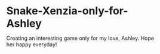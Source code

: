 # Snake-Xenzia-only-for-Ashley
Creating an interesting game only for my love, Ashley. Hope her happy everyday!


<!DOCTYPE html>
<html lang="zh-CN">
<head>
    <meta charset="UTF-8">
    <meta name="viewport" content="width=device-width, initial-scale=1.0, user-scalable=no">
    <title>🐍 贪食蛇大冒险</title>
    <style>
        * {
            margin: 0;
            padding: 0;
            box-sizing: border-box;
            -webkit-tap-highlight-color: transparent;
            user-select: none;
        }
        
        body {
            font-family: 'Arial', sans-serif;
            background: linear-gradient(135deg, #667eea 0%, #764ba2 100%);
            color: white;
            overflow: hidden;
            height: 100vh;
            display: flex;
            justify-content: center;
            align-items: center;
        }
        
        #gameContainer {
            position: relative;
            width: 100vw;
            height: 100vh;
            max-width: 400px;
            max-height: 700px;
            background: linear-gradient(45deg, #1a1a2e, #16213e, #0f3460);
            border-radius: 20px;
            overflow: hidden;
            box-shadow: 0 20px 40px rgba(0,0,0,0.6);
        }
        
        #gameCanvas {
            width: 100%;
            height: 100%;
            display: block;
            touch-action: none;
            position: absolute;
            top: 0;
            left: 0;
        }
        
        /* 游戏UI */
        #gameUI {
            position: absolute;
            top: 0;
            left: 0;
            right: 0;
            height: 60px;
            background: linear-gradient(180deg, rgba(0,0,0,0.8) 0%, transparent 100%);
            display: none;
            justify-content: space-around;
            align-items: center;
            padding: 10px 20px;
            z-index: 100;
            color: white;
            font-size: 14px;
            font-weight: bold;
        }
        
        #gameUI.active { 
            display: flex; 
        }
        
        .ui-item {
            text-align: center;
        }
        
        .ui-label {
            font-size: 10px;
            opacity: 0.7;
        }
        
        .ui-value {
            font-size: 16px;
            margin-top: 2px;
        }
        
        #score .ui-value { color: #FFD700; }
        #level .ui-value { color: #00BFFF; }
        #lives .ui-value { color: #FF6B6B; }
        
        /* 控制按钮 */
        #controls {
            position: absolute;
            bottom: 20px;
            left: 50%;
            transform: translateX(-50%);
            display: none;
            grid-template-columns: repeat(3, 60px);
            grid-template-rows: repeat(3, 60px);
            gap: 5px;
            z-index: 100;
        }
        
        #controls.active { 
            display: grid; 
        }
        
        .control-btn {
            background: rgba(255,255,255,0.2);
            border: 2px solid rgba(255,255,255,0.3);
            border-radius: 15px;
            color: white;
            font-size: 20px;
            display: flex;
            justify-content: center;
            align-items: center;
            cursor: pointer;
            transition: all 0.2s;
            backdrop-filter: blur(10px);
        }
        
        .control-btn:active {
            transform: scale(0.9);
            background: rgba(255,255,255,0.4);
        }
        
        #upBtn { grid-column: 2; grid-row: 1; }
        #leftBtn { grid-column: 1; grid-row: 2; }
        #pauseBtn { grid-column: 2; grid-row: 2; background: rgba(255,107,107,0.6); }
        #rightBtn { grid-column: 3; grid-row: 2; }
        #downBtn { grid-column: 2; grid-row: 3; }
        
        /* 屏幕 */
        .screen {
            position: absolute;
            top: 0;
            left: 0;
            right: 0;
            bottom: 0;
            background: rgba(0,0,0,0.95);
            display: none;
            flex-direction: column;
            justify-content: center;
            align-items: center;
            z-index: 200;
            padding: 20px;
            text-align: center;
        }
        
        .screen.active { 
            display: flex; 
        }
        
        .screen h1 {
            font-size: 2.5rem;
            font-weight: bold;
            margin-bottom: 30px;
            background: linear-gradient(45deg, #FFD700, #FFA500, #FF6B6B);
            -webkit-background-clip: text;
            background-clip: text;
            -webkit-text-fill-color: transparent;
        }
        
        .btn {
            background: linear-gradient(145deg, #4CAF50, #45a049);
            color: white;
            border: none;
            padding: 15px 30px;
            font-size: 16px;
            font-weight: bold;
            border-radius: 25px;
            cursor: pointer;
            margin: 10px;
            transition: all 0.3s;
            box-shadow: 0 5px 15px rgba(76,175,80,0.4);
            min-width: 150px;
        }
        
        .btn:hover {
            transform: translateY(-2px);
            box-shadow: 0 8px 25px rgba(76,175,80,0.6);
        }
        
        .btn.primary {
            background: linear-gradient(145deg, #FFD700, #FFA500);
            color: #1a1a1a;
            box-shadow: 0 5px 15px rgba(255,215,0,0.4);
        }
        
        .btn.secondary {
            background: linear-gradient(145deg, #6C7CE7, #5A6ACF);
            box-shadow: 0 5px 15px rgba(108,124,231,0.4);
        }
        
        .btn.danger {
            background: linear-gradient(145deg, #FF6B6B, #E55555);
            box-shadow: 0 5px 15px rgba(255,107,107,0.4);
        }
        
        .btn.practice {
            background: linear-gradient(145deg, #9C27B0, #7B1FA2);
            box-shadow: 0 5px 15px rgba(156,39,176,0.4);
        }
        
        /* 关卡选择 */
        #levelSelect {
            display: grid;
            grid-template-columns: repeat(3, 1fr);
            gap: 15px;
            max-width: 300px;
            margin: 20px 0;
        }
        
        .level-btn {
            aspect-ratio: 1;
            background: rgba(255,255,255,0.1);
            border: 2px solid rgba(255,255,255,0.2);
            border-radius: 15px;
            color: white;
            font-size: 14px;
            font-weight: bold;
            display: flex;
            flex-direction: column;
            justify-content: center;
            align-items: center;
            cursor: pointer;
            transition: all 0.3s;
        }
        
        .level-btn:hover {
            border-color: #FFD700;
            transform: scale(1.05);
        }
        
        .level-btn.selected {
            border-color: #FFD700;
            background: rgba(255,215,0,0.2);
        }
        
        .level-btn.locked {
            opacity: 0.3;
            cursor: not-allowed;
        }
        
        /* 滚动内容 */
        .scrollable-content {
            max-height: 60vh;
            overflow-y: auto;
            padding: 20px;
            margin: 10px 0;
            border-radius: 10px;
            background: rgba(255,255,255,0.1);
            text-align: left;
            line-height: 1.6;
            width: 100%;
            box-sizing: border-box;
            -webkit-overflow-scrolling: touch;
        }
        
        .scrollable-content::-webkit-scrollbar {
            width: 8px;
        }
        
        .scrollable-content::-webkit-scrollbar-track {
            background: rgba(255,255,255,0.1);
            border-radius: 4px;
        }
        
        .scrollable-content::-webkit-scrollbar-thumb {
            background: rgba(255,255,255,0.5);
            border-radius: 4px;
        }
        
        .scrollable-content h3 {
            color: #FFD700;
            margin: 15px 0 10px 0;
        }
        
        .scrollable-content p {
            margin-bottom: 10px;
            font-size: 14px;
        }
        
        /* 关卡信息 */
        #levelInfo {
            text-align: center;
            margin: 20px 0;
            padding: 15px;
            background: rgba(255,255,255,0.1);
            border-radius: 10px;
            min-height: 120px;
            display: flex;
            flex-direction: column;
            justify-content: center;
        }
        
        #levelInfo h3 {
            color: #FFD700;
            margin-bottom: 10px;
        }
        
        /* 响应式 */
        @media (max-width: 480px) {
            #gameContainer {
                border-radius: 0;
                max-width: 100vw;
                max-height: 100vh;
            }
            
            .screen h1 {
                font-size: 2rem;
            }
            
            .scrollable-content {
                max-height: 50vh;
                font-size: 13px;
            }
        }
    </style>
</head>
<body>
    <div id="gameContainer">
        <!-- 游戏UI -->
        <div id="gameUI">
            <div id="score" class="ui-item">
                <div class="ui-label">分数</div>
                <div class="ui-value">0</div>
            </div>
            <div id="level" class="ui-item">
                <div class="ui-label">关卡</div>
                <div class="ui-value">1</div>
            </div>
            <div id="lives" class="ui-item">
                <div class="ui-label">生命</div>
                <div class="ui-value">500</div>
            </div>
        </div>
        
        <!-- 游戏画布 -->
        <canvas id="gameCanvas"></canvas>
        
        <!-- 控制按钮 -->
        <div id="controls">
            <button class="control-btn" id="upBtn">↑</button>
            <button class="control-btn" id="leftBtn">←</button>
            <button class="control-btn" id="pauseBtn">⏸</button>
            <button class="control-btn" id="rightBtn">→</button>
            <button class="control-btn" id="downBtn">↓</button>
        </div>
        
        <!-- 开始屏幕 -->
        <div id="startScreen" class="screen active">
            <h1>🐍 贪食蛇大冒险</h1>
            <p style="margin-bottom: 30px;">准备好挑战史上最刺激的贪食蛇游戏了吗？</p>
            <button class="btn practice" id="practiceBtn">🏋️ 练习场</button>
            <button class="btn primary" id="adventureBtn">🚀 开始冒险</button>
            <button class="btn secondary" id="instructionsBtn">📖 游戏说明</button>
        </div>
        
        <!-- 关卡选择屏幕 -->
        <div id="levelSelectScreen" class="screen">
            <h1>选择关卡</h1>
            <div id="levelSelect"></div>
            <div id="levelInfo">
                <h3>请选择一个关卡</h3>
                <p>点击上方关卡按钮查看详情</p>
            </div>
            <button class="btn primary" id="startLevelBtn" style="display: none;">开始游戏</button>
            <button class="btn secondary" id="backToMenuBtn">返回</button>
        </div>
        
        <!-- 游戏说明屏幕 -->
        <div id="instructionsScreen" class="screen">
            <h1>游戏说明</h1>
            <div class="scrollable-content">
                <h3>🎮 控制方式</h3>
                <p>• 滑动屏幕控制蛇的移动方向</p>
                <p>• 使用屏幕底部的方向键</p>
                <p>• 键盘玩家可使用 WASD 或方向键</p>
                
                <h3>🍎 普通食物</h3>
                <p>• 🍎 普通苹果 (+10分)</p>
                <p>• 🍇 葡萄 (+20分，临时加速)</p>
                <p>• 🍓 草莓 (+30分，临时减速)</p>
                
                <h3>💎 特殊道具</h3>
                <p>• 💎 钻石 (+50分)</p>
                <p>• ⚡ 闪电 (10秒穿墙能力)</p>
                <p>• 🛡️ 盾牌 (5秒无敌状态)</p>
                <p>• 🌟 星星 (15秒双倍得分)</p>
                <p>• ❄️ 冰块 (8秒时间缓慢)</p>
                
                <h3>💀 危险道具</h3>
                <p>• 💀 骷髅 (扣分并减少生命)</p>
                <p>• 🕳️ 黑洞 (传送到随机位置)</p>
                
                <h3>🏋️ 练习场</h3>
                <p>• 无限生命，轻松练习</p>
                <p>• 所有道具都会出现</p>
                <p>• 熟悉游戏机制的最佳选择</p>
                
                <h3>🏆 游戏目标</h3>
                <p>• 每个关卡都有目标分数</p>
                <p>• 达到目标分数即可通关</p>
                <p>• 避免撞墙和撞到自己</p>
                <p>• 合理利用道具获得优势</p>
                <p>• 挑战更高分数解锁成就</p>
                
                <h3>💡 游戏技巧</h3>
                <p>• 先在练习场熟悉操作</p>
                <p>• 规划路线避免困住自己</p>
                <p>• 优先收集高分道具</p>
                <p>• 善用道具效果时间</p>
                <p>• 保持冷静，稳中求胜</p>
            </div>
            <button class="btn" id="backFromInstructionsBtn">返回主菜单</button>
        </div>
        
        <!-- 暂停屏幕 -->
        <div id="pauseScreen" class="screen">
            <h1>游戏暂停</h1>
            <button class="btn primary" id="resumeBtn">继续游戏</button>
            <button class="btn secondary" id="restartBtn">重新开始</button>
            <button class="btn danger" id="quitBtn">退出到菜单</button>
        </div>
        
        <!-- 游戏结束屏幕 -->
        <div id="gameOverScreen" class="screen">
            <h1>游戏结束</h1>
            <div style="margin: 20px 0;">
                <p>最终分数: <span id="finalScore" style="color: #FFD700; font-weight: bold;">0</span></p>
                <p>存活时间: <span id="survivalTime" style="color: #87CEEB; font-weight: bold;">0</span>秒</p>
            </div>
            <button class="btn primary" id="restartGameBtn">重新挑战</button>
            <button class="btn secondary" id="selectLevelBtn">选择关卡</button>
            <button class="btn danger" id="returnMenuBtn">返回主菜单</button>
        </div>
        
        <!-- 关卡完成屏幕 -->
        <div id="levelCompleteScreen" class="screen">
            <h1>🎉 关卡完成!</h1>
            <div style="margin: 20px 0;">
                <p>获得分数: <span id="levelScore" style="color: #FFD700; font-weight: bold;">0</span></p>
            </div>
            <button class="btn primary" id="nextLevelBtn">下一关</button>
            <button class="btn secondary" id="chooseLevelBtn">选择关卡</button>
        </div>
    </div>

    <script>
        console.log('脚本开始加载...');

        // 全局变量
        let canvas, ctx;
        let gameState = 'menu';
        let selectedLevelId = null;
        let game = null;
        let gameLoop = null;
        
        // 关卡定义
        const levels = [
            {
                id: 0,
                name: "练习场",
                description: "无限生命，熟悉所有道具",
                targetScore: 0,
                speed: 150,
                walls: [],
                unlocked: true,
                isPractice: true
            },
            {
                id: 1,
                name: "新手村",
                description: "简单的开始，熟悉游戏操作",
                targetScore: 300,
                speed: 180,
                walls: [],
                unlocked: true
            },
            {
                id: 2,
                name: "森林迷宫",
                description: "小心墙壁障碍物",
                targetScore: 500,
                speed: 160,
                walls: [
                    {x: 5, y: 5, width: 2, height: 1},
                    {x: 10, y: 8, width: 1, height: 3}
                ],
                unlocked: false
            },
            {
                id: 3,
                name: "速度狂飙",
                description: "游戏速度逐渐加快",
                targetScore: 800,
                speed: 140,
                walls: [],
                unlocked: false
            }
        ];
        
        // 道具定义
        const powerups = {
            apple: { symbol: '🍎', points: 10, effect: null, rarity: 0.5 },
            grape: { symbol: '🍇', points: 20, effect: 'speed', rarity: 0.15 },
            strawberry: { symbol: '🍓', points: 30, effect: 'slow', rarity: 0.1 },
            diamond: { symbol: '💎', points: 50, effect: null, rarity: 0.08 },
            lightning: { symbol: '⚡', points: 0, effect: 'wallpass', rarity: 0.05 },
            shield: { symbol: '🛡️', points: 0, effect: 'invincible', rarity: 0.05 },
            star: { symbol: '🌟', points: 0, effect: 'doublescore', rarity: 0.04 },
            skull: { symbol: '💀', points: -50, effect: 'damage', rarity: 0.03 }
        };
        
        // 游戏类
        class SnakeGame {
            constructor() {
                console.log('创建游戏实例...');
                this.gridSize = 20;
                this.reset();
            }
            
            reset() {
                console.log('重置游戏状态...');
                this.cols = Math.floor(canvas.width / this.gridSize);
                this.rows = Math.floor(canvas.height / this.gridSize);
                
                const startCol = Math.floor(this.cols / 2);
                const startRow = Math.floor(this.rows / 2);
                
                this.snake = [{x: startCol, y: startRow}];
                this.direction = {x: 1, y: 0};
                this.nextDirection = {x: 1, y: 0};
                this.food = null;
                this.score = 0;
                this.lives = selectedLevelId === 0 ? 999 : 500;
                this.speed = levels.find(l => l.id === selectedLevelId)?.speed || 150;
                this.activePowerups = new Map();
                this.gameStartTime = Date.now();
                
                this.generateFood();
                this.updateUI();
                
                console.log('游戏状态重置完成');
            }
            
            generateFood() {
                let attempts = 0;
                do {
                    this.food = {
                        x: Math.floor(Math.random() * this.cols),
                        y: Math.floor(Math.random() * this.rows),
                        type: this.getRandomFoodType()
                    };
                    attempts++;
                } while (this.isPositionOccupied(this.food.x, this.food.y) && attempts < 100);
            }
            
            getRandomFoodType() {
                const rand = Math.random();
                let cumulative = 0;
                
                for (const [type, data] of Object.entries(powerups)) {
                    cumulative += data.rarity;
                    if (rand <= cumulative) {
                        return type;
                    }
                }
                return 'apple';
            }
            
            isPositionOccupied(x, y) {
                for (const segment of this.snake) {
                    if (segment.x === x && segment.y === y) return true;
                }
                
                const currentLevel = levels.find(l => l.id === selectedLevelId);
                if (currentLevel && currentLevel.walls) {
                    for (const wall of currentLevel.walls) {
                        if (x >= wall.x && x < wall.x + wall.width &&
                            y >= wall.y && y < wall.y + wall.height) {
                            return true;
                        }
                    }
                }
                
                return false;
            }
            
            move() {
                this.direction = {...this.nextDirection};
                const head = {...this.snake[0]};
                head.x += this.direction.x;
                head.y += this.direction.y;
                
                if (!this.activePowerups.has('wallpass')) {
                    if (head.x < 0 || head.x >= this.cols || head.y < 0 || head.y >= this.rows) {
                        this.handleCollision();
                        return;
                    }
                } else {
                    head.x = (head.x + this.cols) % this.cols;
                    head.y = (head.y + this.rows) % this.rows;
                }
                
                if (this.checkCollision(head)) {
                    this.handleCollision();
                    return;
                }
                
                this.snake.unshift(head);
                
                if (this.food && head.x === this.food.x && head.y === this.food.y) {
                    this.eatFood();
                } else {
                    this.snake.pop();
                }
            }
            
            checkCollision(head) {
                if (!this.activePowerups.has('invincible')) {
                    for (let i = 1; i < this.snake.length; i++) {
                        if (this.snake[i].x === head.x && this.snake[i].y === head.y) {
                            return true;
                        }
                    }
                }
                
                if (!this.activePowerups.has('wallpass')) {
                    const currentLevel = levels.find(l => l.id === selectedLevelId);
                    if (currentLevel && currentLevel.walls) {
                        for (const wall of currentLevel.walls) {
                            if (head.x >= wall.x && head.x < wall.x + wall.width &&
                                head.y >= wall.y && head.y < wall.y + wall.height) {
                                return true;
                            }
                        }
                    }
                }
                
                return false;
            }
            
            handleCollision() {
                if (this.activePowerups.has('invincible')) return;
                
                if (selectedLevelId !== 0) {
                    this.lives--;
                }
                
                if (this.lives <= 0 && selectedLevelId !== 0) {
                    this.gameOver();
                } else {
                    const startCol = Math.floor(this.cols / 2);
                    const startRow = Math.floor(this.rows / 2);
                    this.snake = [{x: startCol, y: startRow}];
                    this.direction = {x: 1, y: 0};
                    this.nextDirection = {x: 1, y: 0};
                    this.activePowerups.clear();
                }
                
                this.updateUI();
            }
            
            eatFood() {
                if (!this.food) return;
                
                const foodData = powerups[this.food.type];
                const multiplier = this.activePowerups.has('doublescore') ? 2 : 1;
                this.score += Math.max(0, foodData.points * multiplier);
                
                this.handlePowerupEffect(this.food.type);
                this.generateFood();
                this.updateUI();
                
                if (selectedLevelId !== 0) {
                    const currentLevel = levels.find(l => l.id === selectedLevelId);
                    if (this.score >= currentLevel.targetScore) {
                        this.levelComplete();
                    }
                }
            }
            
            handlePowerupEffect(type) {
                const effect = powerups[type].effect;
                if (!effect) return;
                
                switch (effect) {
                    case 'speed':
                        this.speed = Math.max(80, this.speed - 20);
                        setTimeout(() => {
                            this.speed = Math.min(200, this.speed + 20);
                        }, 5000);
                        break;
                        
                    case 'slow':
                        this.speed = Math.min(250, this.speed + 30);
                        setTimeout(() => {
                            this.speed = Math.max(80, this.speed - 30);
                        }, 5000);
                        break;
                        
                    case 'wallpass':
                        this.activePowerups.set('wallpass', Date.now() + 10000);
                        break;
                        
                    case 'invincible':
                        this.activePowerups.set('invincible', Date.now() + 5000);
                        break;
                        
                    case 'doublescore':
                        this.activePowerups.set('doublescore', Date.now() + 15000);
                        break;
                        
                    case 'damage':
                        if (selectedLevelId !== 0) {
                            this.lives = Math.max(0, this.lives - 1);
                            if (this.lives <= 0) this.gameOver();
                        }
                        break;
                }
            }
            
            changeDirection(newDirection) {
                if (this.direction.x !== -newDirection.x || this.direction.y !== -newDirection.y) {
                    this.nextDirection = newDirection;
                }
            }
            
            updateUI() {
                document.querySelector('#score .ui-value').textContent = this.score;
                document.querySelector('#level .ui-value').textContent = selectedLevelId === 0 ? '练习' : selectedLevelId;
                document.querySelector('#lives .ui-value').textContent = selectedLevelId === 0 ? '∞' : this.lives;
            }
            
            updatePowerups() {
                const now = Date.now();
                for (const [effect, expireTime] of this.activePowerups.entries()) {
                    if (now > expireTime) {
                        this.activePowerups.delete(effect);
                    }
                }
            }
            
            levelComplete() {
                gameState = 'levelComplete';
                document.getElementById('levelScore').textContent = this.score;
                
                if (selectedLevelId < levels.length - 1) {
                    levels[selectedLevelId + 1].unlocked = true;
                }
                
                showScreen('levelCompleteScreen');
            }
            
            gameOver() {
                gameState = 'gameOver';
                const survivalTime = Math.floor((Date.now() - this.gameStartTime) / 1000);
                
                document.getElementById('finalScore').textContent = this.score;
                document.getElementById('survivalTime').textContent = survivalTime;
                
                showScreen('gameOverScreen');
            }
            
            draw() {
                ctx.fillStyle = '#1a1a2e';
                ctx.fillRect(0, 0, canvas.width, canvas.height);
                
                const currentLevel = levels.find(l => l.id === selectedLevelId);
                if (currentLevel && currentLevel.walls && selectedLevelId !== 0) {
                    ctx.fillStyle = '#8B4513';
                    currentLevel.walls.forEach(wall => {
                        ctx.fillRect(
                            wall.x * this.gridSize,
                            wall.y * this.gridSize,
                            wall.width * this.gridSize,
                            wall.height * this.gridSize
                        );
                    });
                }
                
                if (this.food) {
                    const foodData = powerups[this.food.type];
                    const x = this.food.x * this.gridSize;
                    const y = this.food.y * this.gridSize;
                    
                    ctx.font = `${this.gridSize * 0.8}px Arial`;
                    ctx.textAlign = 'center';
                    ctx.textBaseline = 'middle';
                    ctx.fillText(
                        foodData.symbol,
                        x + this.gridSize/2,
                        y + this.gridSize/2
                    );
                }
                
                this.snake.forEach((segment, index) => {
                    const x = segment.x * this.gridSize;
                    const y = segment.y * this.gridSize;
                    
                    if (index === 0) {
                        ctx.fillStyle = this.activePowerups.has('invincible') ? '#FFD700' : '#32CD32';
                        ctx.fillRect(x + 2, y + 2, this.gridSize - 4, this.gridSize - 4);
                        
                        ctx.fillStyle = 'white';
                        ctx.fillRect(x + 6, y + 4, 3, 3);
                        ctx.fillRect(x + this.gridSize - 9, y + 4, 3, 3);
                        
                        ctx.fillStyle = 'black';
                        ctx.fillRect(x + 7, y + 5, 1, 1);
                        ctx.fillRect(x + this.gridSize - 8, y + 5, 1, 1);
                    } else {
                        ctx.fillStyle = '#90EE90';
                        ctx.fillRect(x + 1, y + 1, this.gridSize - 2, this.gridSize - 2);
                    }
                });
                
                if (this.activePowerups.has('invincible')) {
                    ctx.fillStyle = 'rgba(255, 215, 0, 0.2)';
                    ctx.fillRect(0, 0, canvas.width, canvas.height);
                }
            }
        }
        
        // 屏幕管理函数
        function showScreen(screenId) {
            console.log('显示屏幕:', screenId);
            
            document.querySelectorAll('.screen').forEach(screen => {
                screen.classList.remove('active');
            });
            
            document.getElementById('gameUI').classList.remove('active');
            document.getElementById('controls').classList.remove('active');
            
            if (screenId) {
                const screen = document.getElementById(screenId);
                if (screen) {
                    screen.classList.add('active');
                } else {
                    console.error('屏幕未找到:', screenId);
                }
            }
        }
        
        function showStartScreen() {
            console.log('显示开始屏幕');
            gameState = 'menu';
            selectedLevelId = null;
            showScreen('startScreen');
            
            if (gameLoop) {
                clearInterval(gameLoop);
                gameLoop = null;
            }
        }
        
        function showLevelSelect() {
            console.log('显示关卡选择');
            generateLevelButtons();
            showScreen('levelSelectScreen');
            
            document.getElementById('startLevelBtn').style.display = 'none';
            document.getElementById('levelInfo').innerHTML = `
                <h3>请选择一个关卡</h3>
                <p>点击上方关卡按钮查看详情</p>
            `;
        }
        
        function showInstructions() {
            console.log('显示游戏说明');
            showScreen('instructionsScreen');
        }
        
        function startPractice() {
            console.log('开始练习模式');
            selectedLevelId = 0;
            startGame();
        }
        
        function selectLevel(levelId) {
            console.log('选择关卡:', levelId);
            const level = levels.find(l => l.id === levelId);
            if (!level || !level.unlocked) return;
            
            selectedLevelId = levelId;
            
            document.querySelectorAll('.level-btn').forEach(btn => {
                btn.classList.remove('selected');
            });
            const levelBtn = document.querySelector(`[data-level="${levelId}"]`);
            if (levelBtn) {
                levelBtn.classList.add('selected');
            }
            
            if (levelId === 0) {
                document.getElementById('levelInfo').innerHTML = `
                    <h3>${level.name}</h3>
                    <p>${level.description}</p>
                    <p>无限生命，体验所有道具效果</p>
                `;
            } else {
                document.getElementById('levelInfo').innerHTML = `
                    <h3>${level.name}</h3>
                    <p>${level.description}</p>
                    <p>目标分数: <span style="color: #FFD700;">${level.targetScore}</span></p>
                    <p>初始生命: <span style="color: #FF6B6B;">500</span></p>
                `;
            }
            
            document.getElementById('startLevelBtn').style.display = 'inline-block';
        }
        
        function startSelectedLevel() {
            console.log('开始选中的关卡:', selectedLevelId);
            if (selectedLevelId === null) return;
            startGame();
        }
        
        function startGame() {
            console.log('开始游戏，关卡ID:', selectedLevelId);
            
            if (selectedLevelId === null) {
                console.error('未选择关卡');
                return;
            }
            
            gameState = 'playing';
            
            if (!game) {
                game = new SnakeGame();
            } else {
                game.reset();
            }
            
            showScreen(null);
            document.getElementById('gameUI').classList.add('active');
            document.getElementById('controls').classList.add('active');
            
            if (gameLoop) {
                clearInterval(gameLoop);
            }
            
            gameLoop = setInterval(() => {
                if (gameState === 'playing') {
                    game.updatePowerups();
                    game.move();
                    game.draw();
                }
            }, game.speed);
            
            console.log('游戏开始成功');
        }
        
        function generateLevelButtons() {
            const container = document.getElementById('levelSelect');
            container.innerHTML = '';
            
            levels.forEach(level => {
                const button = document.createElement('button');
                button.className = `level-btn ${level.unlocked ? 'unlocked' : 'locked'}`;
                button.setAttribute('data-level', level.id);
                
                if (level.id === 0) {
                    button.innerHTML = `
                        <div style="font-size: 18px; margin-bottom: 5px;">🏋️</div>
                        <div style="font-size: 12px;">${level.name}</div>
                    `;
                } else {
                    button.innerHTML = `
                        <div style="font-size: 18px; margin-bottom: 5px;">${level.id}</div>
                        <div style="font-size: 12px;">${level.name}</div>
                    `;
                }
                
                if (level.unlocked) {
                    button.addEventListener('click', () => selectLevel(level.id));
                }
                
                container.appendChild(button);
            });
        }
        
        function pauseGame() {
            if (gameState === 'playing') {
                gameState = 'paused';
                showScreen('pauseScreen');
            }
        }
        
        function resumeGame() {
            gameState = 'playing';
            showScreen(null);
            document.getElementById('gameUI').classList.add('active');
            document.getElementById('controls').classList.add('active');
        }
        
        function restartLevel() {
            startGame();
        }
        
        function quitToMenu() {
            showStartScreen();
        }
        
        function nextLevel() {
            if (selectedLevelId < levels.length - 1) {
                selectedLevelId++;
                startGame();
            } else {
                showStartScreen();
            }
        }
        
        // 事件监听器设置
        function setupEventListeners() {
            console.log('设置事件监听器...');
            
            // 主菜单按钮
            document.getElementById('practiceBtn').addEventListener('click', startPractice);
            document.getElementById('adventureBtn').addEventListener('click', showLevelSelect);
            document.getElementById('instructionsBtn').addEventListener('click', showInstructions);
            
            // 关卡选择按钮
            document.getElementById('startLevelBtn').addEventListener('click', startSelectedLevel);
            document.getElementById('backToMenuBtn').addEventListener('click', showStartScreen);
            
            // 说明页按钮
            document.getElementById('backFromInstructionsBtn').addEventListener('click', showStartScreen);
            
            // 暂停页按钮
            document.getElementById('resumeBtn').addEventListener('click', resumeGame);
            document.getElementById('restartBtn').addEventListener('click', restartLevel);
            document.getElementById('quitBtn').addEventListener('click', quitToMenu);
            
            // 游戏结束页按钮
            document.getElementById('restartGameBtn').addEventListener('click', restartLevel);
            document.getElementById('selectLevelBtn').addEventListener('click', showLevelSelect);
            document.getElementById('returnMenuBtn').addEventListener('click', showStartScreen);
            
            // 关卡完成页按钮
            document.getElementById('nextLevelBtn').addEventListener('click', nextLevel);
            document.getElementById('chooseLevelBtn').addEventListener('click', showLevelSelect);
            
            // 游戏控制按钮
            document.getElementById('upBtn').addEventListener('click', (e) => {
                e.preventDefault();
                if (game && gameState === 'playing') game.changeDirection({x: 0, y: -1});
            });
            
            document.getElementById('downBtn').addEventListener('click', (e) => {
                e.preventDefault();
                if (game && gameState === 'playing') game.changeDirection({x: 0, y: 1});
            });
            
            document.getElementById('leftBtn').addEventListener('click', (e) => {
                e.preventDefault();
                if (game && gameState === 'playing') game.changeDirection({x: -1, y: 0});
            });
            
            document.getElementById('rightBtn').addEventListener('click', (e) => {
                e.preventDefault();
                if (game && gameState === 'playing') game.changeDirection({x: 1, y: 0});
            });
            
            document.getElementById('pauseBtn').addEventListener('click', (e) => {
                e.preventDefault();
                if (gameState === 'playing') {
                    pauseGame();
                } else if (gameState === 'paused') {
                    resumeGame();
                }
            });
            
            // 键盘控制
            document.addEventListener('keydown', (e) => {
                if (gameState !== 'playing' || !game) return;
                
                switch (e.key) {
                    case 'ArrowUp':
                    case 'w':
                    case 'W':
                        e.preventDefault();
                        game.changeDirection({x: 0, y: -1});
                        break;
                    case 'ArrowDown':
                    case 's':
                    case 'S':
                        e.preventDefault();
                        game.changeDirection({x: 0, y: 1});
                        break;
                    case 'ArrowLeft':
                    case 'a':
                    case 'A':
                        e.preventDefault();
                        game.changeDirection({x: -1, y: 0});
                        break;
                    case 'ArrowRight':
                    case 'd':
                    case 'D':
                        e.preventDefault();
                        game.changeDirection({x: 1, y: 0});
                        break;
                    case ' ':
                        e.preventDefault();
                        pauseGame();
                        break;
                }
            });
            
            // 触摸滑动
            let touchStartX = 0;
            let touchStartY = 0;
            
            canvas.addEventListener('touchstart', (e) => {
                e.preventDefault();
                touchStartX = e.touches[0].clientX;
                touchStartY = e.touches[0].clientY;
            });
            
            canvas.addEventListener('touchend', (e) => {
                e.preventDefault();
                
                if (gameState !== 'playing' || !game) return;
                
                const touchEndX = e.changedTouches[0].clientX;
                const touchEndY = e.changedTouches[0].clientY;
                const deltaX = touchEndX - touchStartX;
                const deltaY = touchEndY - touchStartY;
                const minSwipeDistance = 30;
                
                if (Math.abs(deltaX) > Math.abs(deltaY)) {
                    if (Math.abs(deltaX) > minSwipeDistance) {
                        if (deltaX > 0) {
                            game.changeDirection({x: 1, y: 0});
                        } else {
                            game.changeDirection({x: -1, y: 0});
                        }
                    }
                } else {
                    if (Math.abs(deltaY) > minSwipeDistance) {
                        if (deltaY > 0) {
                            game.changeDirection({x: 0, y: 1});
                        } else {
                            game.changeDirection({x: 0, y: -1});
                        }
                    }
                }
            });
            
            // 窗口大小调整
            window.addEventListener('resize', resizeCanvas);
            
            console.log('事件监听器设置完成');
        }
        
        function resizeCanvas() {
            console.log('调整画布大小...');
            const container = document.getElementById('gameContainer');
            const rect = container.getBoundingClientRect();
            
            canvas.width = rect.width;
            canvas.height = rect.height;
            
            if (game) {
                game.reset();
            }
        }
        
        // 初始化函数
        function init() {
            console.log('开始初始化游戏...');
            
            canvas = document.getElementById('gameCanvas');
            ctx = canvas.getContext('2d');
            
            if (!canvas || !ctx) {
                console.error('无法获取画布或上下文');
                return;
            }
            
            resizeCanvas();
            setupEventListeners();
            
            console.log('游戏初始化完成！');
        }
        
        // 页面加载完成后初始化
        if (document.readyState === 'loading') {
            document.addEventListener('DOMContentLoaded', init);
        } else {
            init();
        }
        
        console.log('脚本加载完成');
    </script>
</body>
</html>
